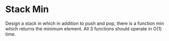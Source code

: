 # Stack Min

Design a stack in which in addition to push and pop, there is a function min which returns the minimum element. All 3 functions should operate in O(1) time.